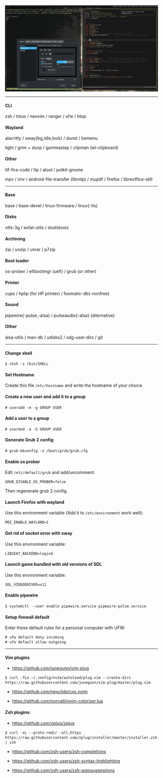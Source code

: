 ![](Screenshot/screenshot.jpg)

---
#### CLI
zsh / tmux / neovim / ranger / ufw / htop

#### Wayland
alacritty / sway{bg,idle,lock} / dunst / bemenu

light / grim + slurp / gammastep / clipman (wl-clipboard)

#### Other
ttf-fira-code / tlp / atool / polkit-gnome

mpv / imv / android-file-transfer (libmtp) / mupdf / firefox / libreoffice-still

---
#### Base
base / base-devel / linux-firmware / linux{-lts}

#### Disks
ntfs-3g / exfat-utils / dosfstools

#### Archiving
zip / unzip / unrar / p7zip

#### Boot loader
os-prober / efibootmgr (uefi) / grub (or other)

#### Printer
cups / hplip (for HP printer) / foomatic-db{-nonfree}

#### Sound
pipewire{-pulse,-alsa} / pulseaudio{-alsa} (alternative)

#### Other
alsa-utils / man-db / udisks2 / xdg-user-dirs / git

---
#### Change shell
```
$ chsh -s /bin/SHELL
```

#### Set Hostname
Create this file `/etc/hostname` and write the hostname of your choice.

#### Create a new user and add it to a group
```
# useradd -m -g GROUP USER
```

#### Add a user to a group
```
# usermod -a -G GROUP USER
```

#### Generate Grub 2 config
```
# grub-mkconfig -o /boot/grub/grub.cfg
```

#### Enable os prober
Edit `/etc/default/grub` and add/uncomment:
```
GRUB_DISABLE_OS_PROBER=false
```
Then regenerate grub 2 config.

#### Launch Firefox with wayland
Use this environment variable (Add it to `/etc/environment` work well):
```
MOZ_ENABLE_WAYLAND=1
```

#### Get rid of socket error with sway
Use this environment variable:
```
LIBSEAT_BACKEND=logind
```

#### Launch game bundled with old versions of SDL
Use this environment variable:
```
SDL_VIDEODRIVER=x11
```

#### Enable pipewire
```
$ systemctl --user enable pipewire.service pipewire-pulse.service
```

#### Setup firewall default
Enter these default rules for a personal computer with UFW:
```
# ufw default deny incoming
# ufw default allow outgoing
```

---
#### Vim plugins
- https://github.com/junegunn/vim-plug
```
$ curl -fLo ~/.config/nvim/autoload/plug.vim --create-dirs https://raw.githubusercontent.com/junegunn/vim-plug/master/plug.vim
```

- https://github.com/neoclide/coc.nvim

- https://github.com/norcalli/nvim-colorizer.lua

#### Zsh plugins:
- https://github.com/zplug/zplug
```
$ curl -sL --proto-redir -all,https https://raw.githubusercontent.com/zplug/installer/master/installer.zsh | zsh
```

- https://github.com/zsh-users/zsh-completions

- https://github.com/zsh-users/zsh-syntax-highlighting

- https://github.com/zsh-users/zsh-autosuggestions
